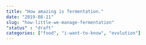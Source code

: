 ```yaml
---
title: "How amazing is fermentation."
date: "2019-08-11"
slug: "how-little-we-manage-fermentation"
"status" : "draft"
categories: ["food", "i-want-to-know", "evolution"]
---
```



